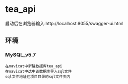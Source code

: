 # tea_api
启动后在浏览器输入:http://localhost:8055/swagger-ui.html

## 环境
### MySQL_v5.7
    在navicat中新建数据库tea_api
    在navicat中选中该数据库导入sql文件
    sql文件地址在项目目录的sql文件夹内
